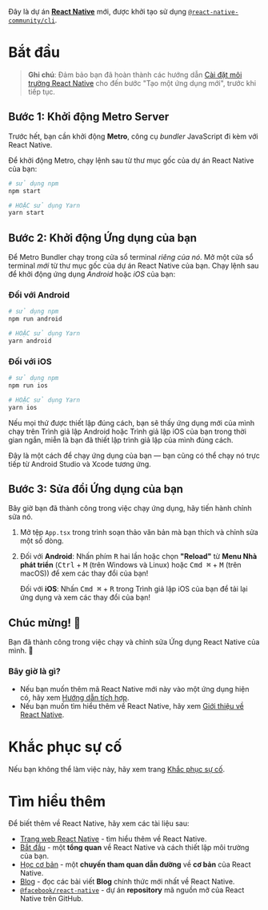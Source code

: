 Đây là dự án [**React Native**](https://reactnative.dev) mới, được khởi tạo sử dụng [`@react-native-community/cli`](https://github.com/react-native-community/cli).

# Bắt đầu

>**Ghi chú**: Đảm bảo bạn đã hoàn thành các hướng dẫn [Cài đặt môi trường React Native](https://reactnative.dev/docs/environment-setup) cho đến bước "Tạo một ứng dụng mới", trước khi tiếp tục.

## Bước 1: Khởi động Metro Server

Trước hết, bạn cần khởi động **Metro**, công cụ _bundler_ JavaScript đi kèm với React Native.

Để khởi động Metro, chạy lệnh sau từ thư mục gốc của dự án React Native của bạn:

```bash
# sử dụng npm
npm start

# HOẶC sử dụng Yarn
yarn start
```

## Bước 2: Khởi động Ứng dụng của bạn

Để Metro Bundler chạy trong cửa sổ terminal _riêng của nó_. Mở một cửa sổ terminal _mới_ từ thư mục gốc của dự án React Native của bạn. Chạy lệnh sau để khởi động ứng dụng _Android_ hoặc _iOS_ của bạn:

### Đối với Android

```bash
# sử dụng npm
npm run android

# HOẶC sử dụng Yarn
yarn android
```

### Đối với iOS

```bash
# sử dụng npm
npm run ios

# HOẶC sử dụng Yarn
yarn ios
```

Nếu mọi thứ được thiết lập đúng cách, bạn sẽ thấy ứng dụng mới của mình chạy trên Trình giả lập Android hoặc Trình giả lập iOS của bạn trong thời gian ngắn, miễn là bạn đã thiết lập trình giả lập của mình đúng cách.

Đây là một cách để chạy ứng dụng của bạn — bạn cũng có thể chạy nó trực tiếp từ Android Studio và Xcode tương ứng.

## Bước 3: Sửa đổi Ứng dụng của bạn

Bây giờ bạn đã thành công trong việc chạy ứng dụng, hãy tiến hành chỉnh sửa nó.

1. Mở tệp `App.tsx` trong trình soạn thảo văn bản mà bạn thích và chỉnh sửa một số dòng.
2. Đối với **Android**: Nhấn phím <kbd>R</kbd> hai lần hoặc chọn **"Reload"** từ **Menu Nhà phát triển** (<kbd>Ctrl</kbd> + <kbd>M</kbd> (trên Windows và Linux) hoặc <kbd>Cmd ⌘</kbd> + <kbd>M</kbd> (trên macOS)) để xem các thay đổi của bạn!

   Đối với **iOS**: Nhấn <kbd>Cmd ⌘</kbd> + <kbd>R</kbd> trong Trình giả lập iOS của bạn để tải lại ứng dụng và xem các thay đổi của bạn!

## Chúc mừng! :tada:

Bạn đã thành công trong việc chạy và chỉnh sửa Ứng dụng React Native của mình. :partying_face:

### Bây giờ là gì?

- Nếu bạn muốn thêm mã React Native mới này vào một ứng dụng hiện có, hãy xem [Hướng dẫn tích hợp](https://reactnative.dev/docs/integration-with-existing-apps).
- Nếu bạn muốn tìm hiểu thêm về React Native, hãy xem [Giới thiệu về React Native](https://reactnative.dev/docs/getting-started).

# Khắc phục sự cố

Nếu bạn không thể làm việc này, hãy xem trang [Khắc phục sự cố](https://reactnative.dev/docs/troubleshooting).

# Tìm hiểu thêm

Để biết thêm về React Native, hãy xem các tài liệu sau:

- [Trang web React Native](https://reactnative.dev) - tìm hiểu thêm về React Native.
- [Bắt đầu](https://reactnative.dev/docs/environment-setup) - một **tổng quan** về React Native và cách thiết lập môi trường của bạn.
- [Học cơ bản](https://reactnative.dev/docs/getting-started) - một **chuyến tham quan dẫn đường** về **cơ bản** của React Native.
- [Blog](https://reactnative.dev/blog) - đọc các bài viết **Blog** chính thức mới nhất về React Native.
- [`@facebook/react-native`](https://github.com/facebook/react-native) - dự án **repository** mã nguồn mở của React Native trên GitHub.